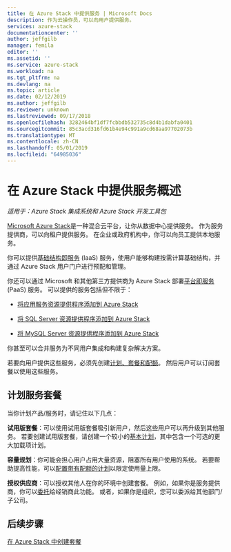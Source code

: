 ```yaml
---
title: 在 Azure Stack 中提供服务 | Microsoft Docs
description: 作为云操作员，可以向用户提供服务。
services: azure-stack
documentationcenter: ''
author: jeffgilb
manager: femila
editor: ''
ms.assetid: ''
ms.service: azure-stack
ms.workload: na
ms.tgt_pltfrm: na
ms.devlang: na
ms.topic: article
ms.date: 02/12/2019
ms.author: jeffgilb
ms.reviewer: unknown
ms.lastreviewed: 09/17/2018
ms.openlocfilehash: 3282464bf1df7fcbbdb532735c8d4b1dabfa0401
ms.sourcegitcommit: 85c3acd316fd61b4e94c991a9cd68aa97702073b
ms.translationtype: MT
ms.contentlocale: zh-CN
ms.lasthandoff: 05/01/2019
ms.locfileid: "64985036"
---
```

# <a name="overview-of-offering-services-in-azure-stack"></a>在 Azure Stack 中提供服务概述

*适用于：Azure Stack 集成系统和 Azure Stack 开发工具包*

[Microsoft Azure Stack](azure-stack-overview.md)是一种混合云平台，让你从数据中心提供服务。 作为服务提供商，可以向租户提供服务。 在企业或政府机构中，你可以向员工提供本地服务。 

你可以提供[基础结构即服务](https://azure.microsoft.com/overview/what-is-iaas/) (IaaS) 服务，使用户能够构建按需计算基础结构，并通过 Azure Stack 用户门户进行预配和管理。

你还可以通过 Microsoft 和其他第三方提供商为 Azure Stack 部署[平台即服务](https://azure.microsoft.com/overview/what-is-paas/) (PaaS) 服务。 可以提供的服务包括但不限于：

- [将应用服务资源提供程序添加到 Azure Stack](azure-stack-app-service-overview.md)

- [将 SQL Server 资源提供程序添加到 Azure Stack](azure-stack-sql-resource-provider-deploy.md)

- [将 MySQL Server 资源提供程序添加到 Azure Stack](azure-stack-mysql-resource-provider-deploy.md)


你甚至可以合并服务为不同用户集成和构建复杂解决方案。

若要向用户提供这些服务，必须先创建[计划、套餐和配额](azure-stack-plan-offer-quota-overview.md)。 然后用户可以订阅套餐以使用这些服务。

## <a name="plan-your-service-offers"></a>计划服务套餐

当你计划产品/服务时，请记住以下几点：

**试用版套餐**：可以使用试用版套餐吸引新用户，然后这些用户可以再升级到其他服务。 若要创建试用版套餐，请创建一个较小的[基本计划](azure-stack-plan-offer-quota-overview.md#base-plan)，其中包含一个可选的更大加载项计划。

**容量规划**：你可能会担心用户占用大量资源，阻塞所有用户使用的系统。 若要帮助提高性能，可以[配置带有配额的计划](azure-stack-plan-offer-quota-overview.md#plans)以限定使用量上限。

**授权供应商**：可以授权其他人在你的环境中创建套餐。 例如，如果你是服务提供商，你可以[委托](azure-stack-delegated-provider.md)给经销商此功能。 或者，如果你是组织，您可以委派给其他部门/子公司。

## <a name="next-steps"></a>后续步骤

[在 Azure Stack 中创建套餐](azure-stack-create-offer.md)
